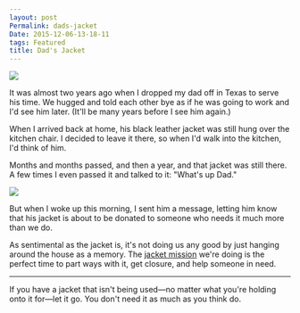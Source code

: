 ```yaml
---
layout: post
Permalink: dads-jacket
Date: 2015-12-06-13-18-11
tags: Featured
title: Dad's Jacket
---
```


![][image-1]

It was almost two years ago when I dropped my dad off in Texas to serve his time. We hugged and told each other bye as if he was going to work and I'd see him later. (It'll be many years before I see him again.)

When I arrived back at home, his black leather jacket was still hung over the kitchen chair. I decided to leave it there, so when I'd walk into the kitchen, I'd think of him.

Months and months passed, and then a year, and that jacket was still there. A few times I even passed it and talked to it: "What's up Dad."

![][image-2]

But when I woke up this morning, I sent him a message, letting him know that his jacket is about to be donated to someone who needs it much more than we do.

As sentimental as the jacket is, it's not doing us any good by just hanging around the house as a memory. The [jacket mission][1] we're doing is the perfect time to part ways with it, get closure, and help someone in need.

- - -

If you have a jacket that isn't being used—no matter what you're holding onto it for—let it go. You don't need it as much as you think do.

[1]:	/jackets

[image-1]:	https://dl.dropboxusercontent.com/s/yyvd347hy1mh5ms/IMG_1393-2.jpeg
[image-2]:	https://dl.dropboxusercontent.com/s/mmb83zsadvd683x/IMG_1392.jpeg